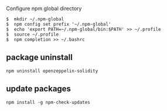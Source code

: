 Configure npm global directory

```
$  mkdir ~/.npm-global
$  npm config set prefix '~/.npm-global'
$  echo 'export PATH=~/.npm-global/bin:$PATH' >> ~/.profile
$  source ~/.profile
$  npm completion >> ~/.bashrc
```

## package uninstall

```
npm uninstall openzeppelin-solidity
```

## update packages

```
npm install -g npm-check-updates
```
